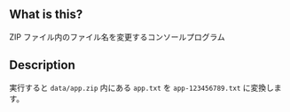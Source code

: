 ## What is this?
ZIP ファイル内のファイル名を変更するコンソールプログラム

## Description
実行すると `data/app.zip` 内にある `app.txt` を `app-123456789.txt` に変換します。
